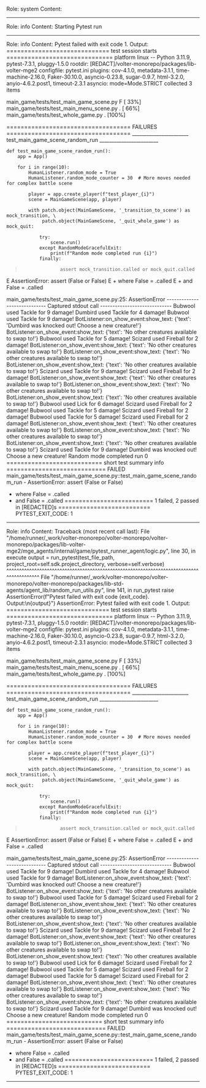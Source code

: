 Role: system
Content: 
__________________
Role: info
Content: Starting Pytest run
__________________
Role: info
Content: Pytest failed with exit code 1. Output:
============================= test session starts ==============================
platform linux -- Python 3.11.9, pytest-7.3.1, pluggy-1.5.0
rootdir: [REDACT]/volter-monorepo/packages/lib-volter-mge2
configfile: pytest.ini
plugins: cov-4.1.0, metadata-3.1.1, time-machine-2.16.0, Faker-30.10.0, asyncio-0.23.8, sugar-0.9.7, html-3.2.0, anyio-4.6.2.post1, timeout-2.3.1
asyncio: mode=Mode.STRICT
collected 3 items

main_game/tests/test_main_game_scene.py F                                [ 33%]
main_game/tests/test_main_menu_scene.py .                                [ 66%]
main_game/tests/test_whole_game.py .                                     [100%]

=================================== FAILURES ===================================
_______________________ test_main_game_scene_random_run ________________________

    def test_main_game_scene_random_run():
        app = App()
    
        for i in range(10):
            HumanListener.random_mode = True
            HumanListener.random_mode_counter = 30  # More moves needed for complex battle scene
    
            player = app.create_player(f"test_player_{i}")
            scene = MainGameScene(app, player)
    
            with patch.object(MainGameScene, '_transition_to_scene') as mock_transition, \
                 patch.object(MainGameScene, '_quit_whole_game') as mock_quit:
    
                try:
                    scene.run()
                except RandomModeGracefulExit:
                    print(f"Random mode completed run {i}")
                finally:
>                   assert mock_transition.called or mock_quit.called
E                   AssertionError: assert (False or False)
E                    +  where False = <MagicMock name='_transition_to_scene' id='[REDACTED]'>.called
E                    +  and   False = <MagicMock name='_quit_whole_game' id='[REDACTED]'>.called

main_game/tests/test_main_game_scene.py:25: AssertionError
----------------------------- Captured stdout call -----------------------------
Bubwool used Tackle for 9 damage!
Dumbird used Tackle for 4 damage!
Bubwool used Tackle for 9 damage!
BotListener:on_show_event:show_text: {'text': 'Dumbird was knocked out! Choose a new creature!'}
BotListener:on_show_event:show_text: {'text': 'No other creatures available to swap to!'}
Bubwool used Tackle for 5 damage!
Scizard used Fireball for 2 damage!
BotListener:on_show_event:show_text: {'text': 'No other creatures available to swap to!'}
BotListener:on_show_event:show_text: {'text': 'No other creatures available to swap to!'}
BotListener:on_show_event:show_text: {'text': 'No other creatures available to swap to!'}
Scizard used Tackle for 9 damage!
Scizard used Fireball for 2 damage!
BotListener:on_show_event:show_text: {'text': 'No other creatures available to swap to!'}
BotListener:on_show_event:show_text: {'text': 'No other creatures available to swap to!'}
BotListener:on_show_event:show_text: {'text': 'No other creatures available to swap to!'}
Bubwool used Lick for 6 damage!
Scizard used Fireball for 2 damage!
Bubwool used Tackle for 5 damage!
Scizard used Fireball for 2 damage!
Bubwool used Tackle for 5 damage!
Scizard used Fireball for 2 damage!
BotListener:on_show_event:show_text: {'text': 'No other creatures available to swap to!'}
BotListener:on_show_event:show_text: {'text': 'No other creatures available to swap to!'}
BotListener:on_show_event:show_text: {'text': 'No other creatures available to swap to!'}
Scizard used Tackle for 9 damage!
Dumbird was knocked out! Choose a new creature!
Random mode completed run 0
=========================== short test summary info ============================
FAILED main_game/tests/test_main_game_scene.py::test_main_game_scene_random_run - AssertionError: assert (False or False)
 +  where False = <MagicMock name='_transition_to_scene' id='[REDACTED]'>.called
 +  and   False = <MagicMock name='_quit_whole_game' id='[REDACTED]'>.called
========================= 1 failed, 2 passed in [REDACTED]s ==========================
PYTEST_EXIT_CODE: 1

__________________
Role: info
Content: Traceback (most recent call last):
  File "/home/runner/_work/volter-monorepo/volter-monorepo/volter-monorepo/packages/lib-volter-mge2/mge_agents/internal/game/pytest_runner_agent/logic.py", line 30, in execute
    output = run_pytest(test_file_path, project_root=self.sdk.project_directory, verbose=self.verbose)
             ^^^^^^^^^^^^^^^^^^^^^^^^^^^^^^^^^^^^^^^^^^^^^^^^^^^^^^^^^^^^^^^^^^^^^^^^^^^^^^^^^^^^^^^^^
  File "/home/runner/_work/volter-monorepo/volter-monorepo/volter-monorepo/packages/lib-std-agents/agent_lib/random_run_utils.py", line 141, in run_pytest
    raise AssertionError(f"Pytest failed with exit code {exit_code}. Output:\n{output}")
AssertionError: Pytest failed with exit code 1. Output:
============================= test session starts ==============================
platform linux -- Python 3.11.9, pytest-7.3.1, pluggy-1.5.0
rootdir: [REDACT]/volter-monorepo/packages/lib-volter-mge2
configfile: pytest.ini
plugins: cov-4.1.0, metadata-3.1.1, time-machine-2.16.0, Faker-30.10.0, asyncio-0.23.8, sugar-0.9.7, html-3.2.0, anyio-4.6.2.post1, timeout-2.3.1
asyncio: mode=Mode.STRICT
collected 3 items

main_game/tests/test_main_game_scene.py F                                [ 33%]
main_game/tests/test_main_menu_scene.py .                                [ 66%]
main_game/tests/test_whole_game.py .                                     [100%]

=================================== FAILURES ===================================
_______________________ test_main_game_scene_random_run ________________________

    def test_main_game_scene_random_run():
        app = App()
    
        for i in range(10):
            HumanListener.random_mode = True
            HumanListener.random_mode_counter = 30  # More moves needed for complex battle scene
    
            player = app.create_player(f"test_player_{i}")
            scene = MainGameScene(app, player)
    
            with patch.object(MainGameScene, '_transition_to_scene') as mock_transition, \
                 patch.object(MainGameScene, '_quit_whole_game') as mock_quit:
    
                try:
                    scene.run()
                except RandomModeGracefulExit:
                    print(f"Random mode completed run {i}")
                finally:
>                   assert mock_transition.called or mock_quit.called
E                   AssertionError: assert (False or False)
E                    +  where False = <MagicMock name='_transition_to_scene' id='[REDACTED]'>.called
E                    +  and   False = <MagicMock name='_quit_whole_game' id='[REDACTED]'>.called

main_game/tests/test_main_game_scene.py:25: AssertionError
----------------------------- Captured stdout call -----------------------------
Bubwool used Tackle for 9 damage!
Dumbird used Tackle for 4 damage!
Bubwool used Tackle for 9 damage!
BotListener:on_show_event:show_text: {'text': 'Dumbird was knocked out! Choose a new creature!'}
BotListener:on_show_event:show_text: {'text': 'No other creatures available to swap to!'}
Bubwool used Tackle for 5 damage!
Scizard used Fireball for 2 damage!
BotListener:on_show_event:show_text: {'text': 'No other creatures available to swap to!'}
BotListener:on_show_event:show_text: {'text': 'No other creatures available to swap to!'}
BotListener:on_show_event:show_text: {'text': 'No other creatures available to swap to!'}
Scizard used Tackle for 9 damage!
Scizard used Fireball for 2 damage!
BotListener:on_show_event:show_text: {'text': 'No other creatures available to swap to!'}
BotListener:on_show_event:show_text: {'text': 'No other creatures available to swap to!'}
BotListener:on_show_event:show_text: {'text': 'No other creatures available to swap to!'}
Bubwool used Lick for 6 damage!
Scizard used Fireball for 2 damage!
Bubwool used Tackle for 5 damage!
Scizard used Fireball for 2 damage!
Bubwool used Tackle for 5 damage!
Scizard used Fireball for 2 damage!
BotListener:on_show_event:show_text: {'text': 'No other creatures available to swap to!'}
BotListener:on_show_event:show_text: {'text': 'No other creatures available to swap to!'}
BotListener:on_show_event:show_text: {'text': 'No other creatures available to swap to!'}
Scizard used Tackle for 9 damage!
Dumbird was knocked out! Choose a new creature!
Random mode completed run 0
=========================== short test summary info ============================
FAILED main_game/tests/test_main_game_scene.py::test_main_game_scene_random_run - AssertionError: assert (False or False)
 +  where False = <MagicMock name='_transition_to_scene' id='[REDACTED]'>.called
 +  and   False = <MagicMock name='_quit_whole_game' id='[REDACTED]'>.called
========================= 1 failed, 2 passed in [REDACTED]s ==========================
PYTEST_EXIT_CODE: 1


__________________
